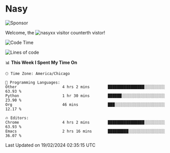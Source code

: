# Nasy

<!--
<p align="center">
<img height="200" src="https://github-readme-stats.vercel.app/api?username=nasyxx&count_private=true&show_icons=true&theme=dracula&include_all_commits=true"/>
<img height="200" src="https://github-readme-stats.vercel.app/api/top-langs/?username=nasyxx&theme=dracula&hide=html,jupyter+notebook&count_private=true&show_icons=true"/>
</p>

  
----------------
-->

![Sponsor](https://img.shields.io/static/v1.svg?label=Sponsor&message=%E2%9D%A4&logo=GitHub&style=flat&color=pink)
 
Welcome, the ![nasyxx visitor counter](https://count.getloli.com/get/@nasyxx?theme=rule34)th vistor!
 
<!--START_SECTION:waka-->
![Code Time](http://img.shields.io/badge/Code%20Time-4%2C295%20hrs%2047%20mins-blue)

![Lines of code](https://img.shields.io/badge/From%20Hello%20World%20I%27ve%20Written-6.3%20million%20lines%20of%20code-blue)

📊 **This Week I Spent My Time On** 

```text
🕑︎ Time Zone: America/Chicago

💬 Programming Languages: 
Other                    4 hrs 2 mins        ████████████████░░░░░░░░░   63.93 % 
Python                   1 hr 30 mins        ██████░░░░░░░░░░░░░░░░░░░   23.90 % 
Org                      46 mins             ███░░░░░░░░░░░░░░░░░░░░░░   12.17 % 

🔥 Editors: 
Chrome                   4 hrs 2 mins        ████████████████░░░░░░░░░   63.93 % 
Emacs                    2 hrs 16 mins       █████████░░░░░░░░░░░░░░░░   36.07 % 
```


 Last Updated on 19/02/2024 02:35:15 UTC
<!--END_SECTION:waka-->

<!-- ![visitors](https://visitor-badge.laobi.icu/badge?page_id=nasyxx.nasyxx) -->
